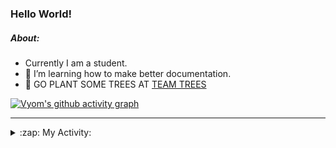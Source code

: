 ### Hello World!

##### About:
- Currently I am a student.
- 🌱 I’m learning how to make better documentation.
- 🌱 GO PLANT SOME TREES AT [TEAM TREES](https://teamtrees.org/)

[![Vyom's github activity graph](https://activity-graph.herokuapp.com/graph?username=Vyvy-vi)](https://github.com/ashutosh00710/github-readme-activity-graph)

---
<details>
  <summary>:zap: My Activity:</summary>
  
<!--START_SECTION:waka-->
![Code Time](http://img.shields.io/badge/Code%20Time-978%20hrs%202%20mins-blue)

**I'm a Night 🦉** 

```text
🌞 Morning    98 commits     ███░░░░░░░░░░░░░░░░░░░░░░   13.8% 
🌆 Daytime    175 commits    ██████░░░░░░░░░░░░░░░░░░░   24.65% 
🌃 Evening    229 commits    ████████░░░░░░░░░░░░░░░░░   32.25% 
🌙 Night      208 commits    ███████░░░░░░░░░░░░░░░░░░   29.3%

```
📅 **I'm Most Productive on Sunday** 

```text
Monday       100 commits    ███░░░░░░░░░░░░░░░░░░░░░░   14.08% 
Tuesday      115 commits    ████░░░░░░░░░░░░░░░░░░░░░   16.2% 
Wednesday    89 commits     ███░░░░░░░░░░░░░░░░░░░░░░   12.54% 
Thursday     104 commits    ███░░░░░░░░░░░░░░░░░░░░░░   14.65% 
Friday       107 commits    ███░░░░░░░░░░░░░░░░░░░░░░   15.07% 
Saturday     78 commits     ██░░░░░░░░░░░░░░░░░░░░░░░   10.99% 
Sunday       117 commits    ████░░░░░░░░░░░░░░░░░░░░░   16.48%

```


📊 **This Week I Spent My Time On** 

```text
🔥 Editors: 
VS Code                  15 hrs 13 mins      █████████████████████████   100.0%

🐱‍💻 Projects: 
attendance-management-sys4 hrs 18 mins       ███████░░░░░░░░░░░░░░░░░░   28.33% 
credifi                  3 hrs 58 mins       ██████░░░░░░░░░░░░░░░░░░░   26.15% 
CSF                      2 hrs 38 mins       ████░░░░░░░░░░░░░░░░░░░░░   17.33% 
thirdweb-auth-next       2 hrs 35 mins       ████░░░░░░░░░░░░░░░░░░░░░   17.03% 
itosp-hackathon          59 mins             █░░░░░░░░░░░░░░░░░░░░░░░░   6.48%

```


 Last Updated on 23/11/2022 08:04:29 UTC
<!--END_SECTION:waka-->
</details>

